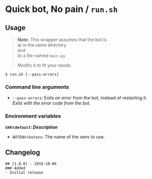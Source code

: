 # Quick bot, No pain / `run.sh`


## Usage

> **Note:** This wrapper assumes that the bot is  
> a) in the same directory  
> and  
> b) a file named `main.py`
>
> Modify it to fit your needs.

```none
$ run.sh [--pass-errors]
```

### Command line arguments

- `--pass-errors`: Exits on error from the bot, instead of restarting it.  
    *Exits with the error code from the bot.*

### Environment variables

***`VAR`=`default`: Description***

- `BOTENV`=`botenv`: The name of the venv to use.


## Changelog

```none
## [1.0.0] - 2019-10-06
### Added
- Initial release
```
